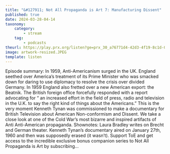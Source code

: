 ```yaml
---
title: "&#127911; Not All Propaganda is Art 7: Manufacturing Dissent"
published: true
date: 2024-03-28-04-14
taxonomy:
    category:
        - stream
    tag:
        - podcasts
theurl: https://play.prx.org/listen?ge=prx_30_a76771d4-42d3-4f19-8c1d-07511a465203&uf=http%3A%2F%2Ffeeds.prx.org%2FTOE
image: artwork-resized.JPEG
template: listen
---
```


Episode summary: In 1959, Anti-Americanism surged in the UK. England seethed over America&rsquo;s treatment of its Prime Minister who was smacked down for daring to use diplomacy to resolve the crisis over divided Germany. In 1959 England also fretted over a new American export: the Beatnik. The British foreign office forcefully responded with a report advocating for &ldquo; an increased effort in the field of press, radio and television in the U.K. to say the right kind of things about the Americans.&rdquo; This is the very moment Kenneth Tynan was commissioned to make a documentary for British Television about American Non-conformism and Dissent. We take a close look at one of the Cold War&rsquo;s most bizarre and inspired artifacts of Anti Anti-American propaganda. Shownotes: Laura Bradley writes on Brecht and German theater. Kenneth Tynan&rsquo;s documentary aired on January 27th, 1960 and then was supposedly erased (it wasn&rsquo;t). Support ToE and get access to the incredible exclusive bonus companion series to Not All Propaganda is Art by subscribing&hellip;
